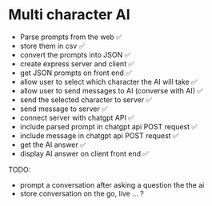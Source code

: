 # Multi character AI

- Parse prompts from the web ✅
- store them in csv ✅
- convert the prompts into JSON ✅
- create express server and client ✅
- get JSON prompts on front end ✅
- allow user to select which character the AI will take ✅
- allow user to send messages to AI (converse with AI) ✅
- send the selected character to server ✅
- send message to server ✅
- connect server with chatgpt API ✅
- include parsed prompt in chatgpt api POST request ✅
- include message in chatgpt api POST request ✅
- get the AI answer ✅
- display AI answer on client front end ✅

TODO:
- prompt a conversation after asking a question the the ai
- store conversation on the go, live
... ?
